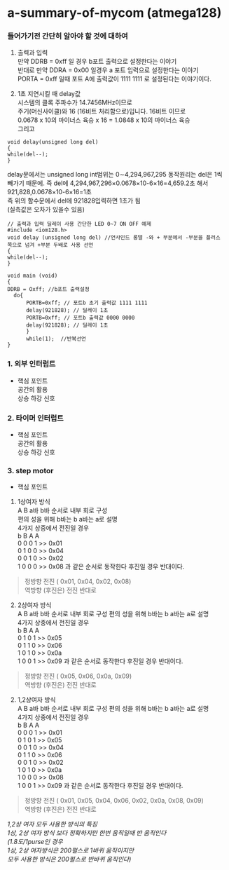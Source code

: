 # **a-summary-of-mycom (atmega128)**  
  
  
### 들어가기전 간단히 알아야 할 것에 대하여  
  
  
1) 출력과 입력  
만약 DDRB = 0xff 일 경우 b포트 출력으로 설정한다는 이야기  
반대로 만약 DDRA = 0x00 일경우 a 포트 입력으로 설정한다는 이야기  
PORTA = 0xff 일때 포트 A에 출력값이 1111 1111 로 설정된다는 이야기이다.  
  
  
2) 1초 지연시킬 때 delay값  
시스템의 클록 주파수가 14.7456MHz이므로  
주기(머신사이클)와 16 (16비트 처리함으로)입니다. 16비트 이므로   
0.0678 x 10의 마이너스 육승 x 16 = 1.0848 x 10의 마이너스 육승  
그리고  
~~~
void delay(unsigned long del)  
{  
while(del--);  
}  
~~~
delay문에서는 unsigned long int범위는 0∼4,294,967,295
동작원리는 del은 1씩 빼가기 때문에. 즉 del에 4,294,967,296×0.0678×10-6×16=4,659.2초 해서 921,828,0.0678×10-6×16=1초  
즉 위의 함수문에서 del에 921828입력하면 1초가 됨  
(실측값은 오차가 있을수 있음)  
  
  
~~~
// 출력과 입력 딜레이 사용 간단한 LED 0~7 ON OFF 예제 
#include <iom128.h>  
void delay (unsigned long del) //언사인드 롱델 -와 + 부분에서 -부분을 플러스 쪽으로 넘겨 +부분 두배로 사용 선언   
{  
while(del--);  
}  

void main (void)  
{  
DDRB = Oxff; //b포트 출력설정  
  do{
      PORTB=0xff; // 포트b 초기 출력값 1111 1111  
      delay(921828); // 딜레이 1초  
      PORTB=0xff; // 포트b 출력값 0000 0000  
      delay(921828); // 딜레이 1초  
      }  
      while(1);  //반복선언
}
~~~
### 1. 외부 인터럽트  
* 핵심 포인트  
공간의 활용  
상승 하강 신호  

### 2. 타이머 인터럽트  
* 핵심 포인트  
공간의 활용  
상승 하강 신호 

### 3. step motor 
* 핵심 포인트  
1) 1상여자 방식  
A B a바 b바 순서로 내부 회로 구성  
편의 성을 위해 b바는 b a바는 a로 설명  
4가지 상중에서 전진일 경우  
b B  A  A  
0   0  0   1 >> 0x01  
0   1  0   0 >> 0x04  
0   0  1   0 >> 0x02  
1   0  0   0 >> 0x08 과 같은 순서로 동작한다 후진일 경우 반대이다.  
   
   
>정방향 전진 ( 0x01, 0x04, 0x02, 0x08)  
>역방향 (후진은) 전진 반대로  
  
  


2) 2상여자 방식  
A B a바 b바 순서로 내부 회로 구성 
편의 성을 위해 b바는 b a바는 a로 설명  
4가지 상중에서 전진일 경우  
b B  A  A  
0   1  0   1 >> 0x05  
0   1  1   0 >> 0x06  
1   0  1   0 >> 0x0a  
1   0  0   1 >> 0x09 과 같은 순서로 동작한다 후진일 경우 반대이다.  
  
>정방향 전진 ( 0x05, 0x06, 0x0a, 0x09)  
>역방향 (후진은) 전진 반대로  
  
  
2) 1,2상여자 방식  
A B a바 b바 순서로 내부 회로 구성 
편의 성을 위해 b바는 b a바는 a로 설명  
4가지 상중에서 전진일 경우  
b B  A  A  
0  0  0 1 >> 0x01  
0  1  0 1 >> 0x05  
0  0  1 0 >> 0x04  
0  1  1 0 >> 0x06  
0  0  1 0 >> 0x02  
1  0  1 0 >> 0x0a  
1  0  0 0 >> 0x08  
1  0  0 1 >> 0x09 과 같은 순서로 동작한다 후진일 경우 반대이다.  
  
>정방향 전진 ( 0x01, 0x05, 0x04, 0x06, 0x02, 0x0a, 0x08, 0x09)  
>역방향 (후진은) 전진 반대로  
  
*1,2상 여자 모두 사용한 방식의 특징  
1상, 2상 여자 방식 보다 정확하지만 한번 움직일때 반 움직인다  
(1.8도/1purse인 경우  
1상, 2상 여자방식은 200펄스로 1바퀴 움직이지만  
모두 사용한 방식은 200펄스로 반바퀴 움직인다)*
